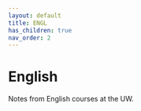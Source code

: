 ```yaml
---
layout: default
title: ENGL
has_children: true
nav_order: 2
---
```


# English

Notes from English courses at the UW.
